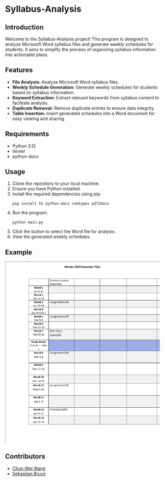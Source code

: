 # Syllabus-Analysis

## Introduction

Welcome to the Syllabus-Analysis project! This program is designed to analyze Microsoft Word syllabus files and generate weekly schedules for students. It aims to simplify the process of organizing syllabus information into actionable plans.

## Features

- **File Analysis:** Analyze Microsoft Word syllabus files.
- **Weekly Schedule Generation:** Generate weekly schedules for students based on syllabus information.
- **Keyword Extraction:** Extract relevant keywords from syllabus content to facilitate analysis.
- **Duplicate Removal:** Remove duplicate entries to ensure data integrity.
- **Table Insertion:** Insert generated schedules into a Word document for easy viewing and sharing.

## Requirements

- Python 3.12
- tkinter
- python-docx

## Usage

1. Clone the repository to your local machine.
2. Ensure you have Python installed.
3. Install the required dependencies using pip:
    ```
    pip install tk python-docx comtypes pdf2docx
    ```
4. Run the program:
    ```
    python main.py
    ```
5. Click the button to select the Word file for analysis.
6. View the generated weekly schedules.

## Example

![Example](static/example.png)

## Contributors

- [Chun-Wei Wang](https://github.com/WilsonCruzz)
- [Sebastian Bruce](https://github.com/SebastianBruce)

